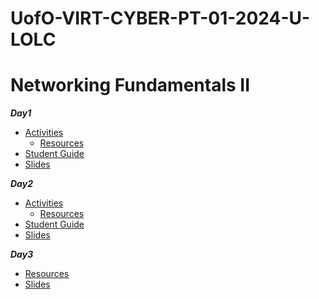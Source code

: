 # UofO-VIRT-CYBER-PT-01-2024-U-LOLC


#  Networking Fundamentals II

**_Day1_**
- [Activities](https://git.bootcampcontent.com/University-of-Oregon/UofO-VIRT-CYBER-PT-01-2024-U-LOLC/-/tree/main/09-Networking-Fundamentals-II-and-CTF-Review/1/Activities?ref_type=heads)
    - [Resources](https://git.bootcampcontent.com/University-of-Oregon/UofO-VIRT-CYBER-PT-01-2024-U-LOLC/-/tree/main/09-Networking-Fundamentals-II-and-CTF-Review/1/Resources?ref_type=heads)
- [Student Guide](https://git.bootcampcontent.com/University-of-Oregon/UofO-VIRT-CYBER-PT-01-2024-U-LOLC/-/blob/main/09-Networking-Fundamentals-II-and-CTF-Review/1/StudentGuide.md?ref_type=heads)
- [Slides](https://docs.google.com/presentation/d/1ns2AD4VWwH3zuHPwBEF-4K65VbP0ZxuvXVUnsjLQ9VQ/edit#slide=id.g4789b2c72f_0_6)

**_Day2_**
- [Activities](https://git.bootcampcontent.com/University-of-Oregon/UofO-VIRT-CYBER-PT-01-2024-U-LOLC/-/tree/main/09-Networking-Fundamentals-II-and-CTF-Review/2/Activities?ref_type=heads)
    - [Resources](https://git.bootcampcontent.com/University-of-Oregon/UofO-VIRT-CYBER-PT-01-2024-U-LOLC/-/tree/main/09-Networking-Fundamentals-II-and-CTF-Review/2/Resources?ref_type=heads)
- [Student Guide](https://git.bootcampcontent.com/University-of-Oregon/UofO-VIRT-CYBER-PT-01-2024-U-LOLC/-/blob/main/09-Networking-Fundamentals-II-and-CTF-Review/2/studentguide.md?ref_type=heads)
- [Slides](https://docs.google.com/presentation/d/15UP_-mIN4E6h0VZUYf3rM679wR2mCPbY_Ser6wwtjzc/edit#slide=id.g4789b2c72f_0_6)

**_Day3_**
- [Resources](https://git.bootcampcontent.com/University-of-Oregon/UofO-VIRT-CYBER-PT-01-2024-U-LOLC/-/tree/main/09-Networking-Fundamentals-II-and-CTF-Review/3/Resources?ref_type=heads)
- [Slides](https://docs.google.com/presentation/d/1fi6FPqxfn3iQIBVsMmh9jLNFi7QVZBjGNv0YuIpJGuE/edit#slide=id.g4789b2c72f_0_6)







